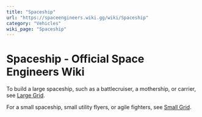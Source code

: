 ```yaml
---
title: "Spaceship"
url: "https://spaceengineers.wiki.gg/wiki/Spaceship"
category: "Vehicles"
wiki_page: "Spaceship"
---
```


# Spaceship - Official Space Engineers Wiki

To build a large spaceship, such as a battlecruiser, a mothership, or carrier, see [Large Grid](https://spaceengineers.wiki.gg/wiki/Large_Grid "Large Grid").

For a small spaceship, small utility flyers, or agile fighters, see [Small Grid](https://spaceengineers.wiki.gg/wiki/Small_Grid "Small Grid").